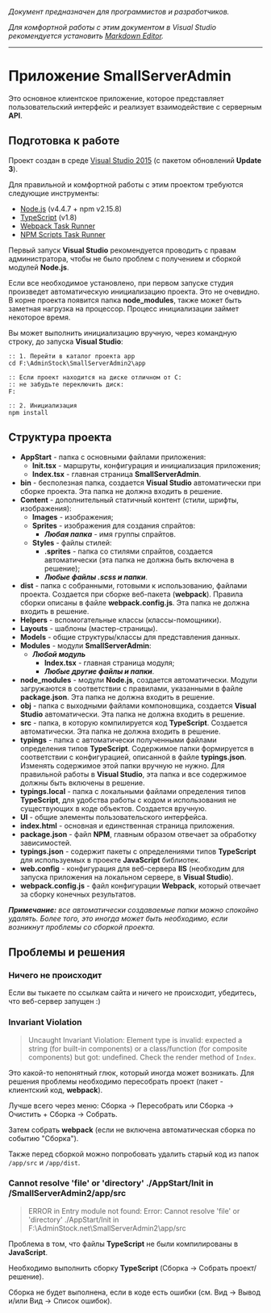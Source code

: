 ﻿*Документ предназначен для программистов и разработчиков.*

*﻿Для комфортной работы с этим документом в Visual Studio рекомендуется установить [Markdown Editor](https://visualstudiogallery.msdn.microsoft.com/eaab33c3-437b-4918-8354-872dfe5d1bfe).*

---

# Приложение SmallServerAdmin

Это основное клиентское приложение, которое представляет пользовательский интерфейс и реализует взаимодействие с серверным **API**.

## Подготовка к работе

Проект создан в среде [Visual Studio 2015](https://www.visualstudio.com) (с пакетом обновлений **Update 3**).

Для правильной и комфортной работы с этим проектом требуются следующие инструменты:

* [Node.js](https://nodejs.org/) (v4.4.7 + npm v2.15.8)
* [TypeScript](https://www.typescriptlang.org/) (v1.8)
* [Webpack Task Runner](https://visualstudiogallery.msdn.microsoft.com/5497fd10-b1ba-474c-8991-1438ae47012a)
* [NPM Scripts Task Runner](https://visualstudiogallery.msdn.microsoft.com/8f2f2cbc-4da5-43ba-9de2-c9d08ade4941)

Первый запуск **Visual Studio** рекомендуется проводить с правам администратора, чтобы не было проблем с получением и сборкой модулей **Node.js**.

Если все необходимое установлено, при первом запуске студия произведет автоматическую инициализацию проекта. 
Это не очевидно. В корне проекта появится папка **node_modules**, также может быть заметная нагрузка на процессор. 
Процесс инициализации займет некоторое время.

Вы может выполнить инициализацию вручную, через командную строку, до запуска **Visual Studio**:

```
:: 1. Перейти в каталог проекта app
cd F:\AdminStock\SmallServerAdmin2\app

:: Если проект находится на диске отличном от C:
:: не забудьте переключить диск:
F:

:: 2. Инициализация
npm install
```

## Структура проекта

* **AppStart** - папка с основными файлами приложения:
  * **Init.tsx** - маршруты, конфигурация и инициализация приложения;
  * **Index.tsx** - главная страница **SmallServerAdmin**.
* **bin** - бесполезная папка, создается **Visual Studio** автоматически при сборке проекта. Эта папка не должна входить в решение.
* **Content** - дополнительный статичный контент (стили, шрифты, изображения):
  * **Images** - изображения;
  * **Sprites** - изображения для создания спрайтов:
    * ***Любая папка*** - имя группы спрайтов.
  * **Styles** - файлы стилей:
    * **.sprites** - папка со стилями спрайтов, создается автоматически (эта папка не должна быть включена в решение);
    * ***Любые файлы .scss и папки***.
* **dist** - папка с собранными, готовыми к использованию, файлами проекта. Создается при сборке веб-пакета (**webpack**). Правила сборки описаны в файле **webpack.config.js**. Эта папка не должна входить в решение.
* **Helpers** - вспомогательные классы (классы-помощники).
* **Layouts** - шаблоны (мастер-страницы).
* **Models** - общие структуры/классы для представления данных.
* **Modules** - модули **SmallServerAdmin**:
  * ***Любой модуль***
    * **Index.tsx** - главная страница модуля;
    * ***Любые другие файлы и папки***.
* **node_modules** - модули **Node.js**, создается автоматически. Модули загружаются в соответствии с правилами, указанными в файле **package.json**. Эта папка не должна входить в решение.
* **obj** - папка с выходными файлами компоновщика, создается **Visual Studio** автоматически. Эта папка не должна входить в решение.
* **src** - папка, в которую компилируется код **TypeScript**. Создается автоматически. Эта папка не должна входить в решение.
* **typings** - папка с автоматически полученными файлами определения типов **TypeScript**. Содержимое папки формируется в соответствии с конфигурацией, описанной в файле **typings.json**. Изменять содержимое этой папки вручную не нужно. Для правильной работы в **Visual Studio**, эта папка и все содержимое должны быть включены в решение.
* **typings.local** - папка с локальными файлами определения типов **TypeScript**, для удобства работы с кодом и использования не существующих в коде объектов. Создается вручную.
* **UI** - общие элементы пользовательского интерфейса.
* **index.html** - основная и единственная страница приложения.
* **package.json** - файл **NPM**, главным образом отвечает за обработку зависимостей.
* **typings.json** - содержит пакеты с определениями типов **TypeScript** для используемых в проекте **JavaScript** библиотек.
* **web.config** - конфигурация для веб-сервера **IIS** (необходим для запуска приложения на локальном сервере, в **Visual Studio**).
* **webpack.config.js** - файл конфигурации **Webpack**, который отвечает за сборку конечных результатов.

***Примечание:** все автоматически создаваемые папки можно спокойно удалять. Более того, это иногда может быть необходимо, если возникнут проблемы со сборкой проекта.*

## Проблемы и решения

### Ничего не происходит

Если вы тыкаете по ссылкам сайта и ничего не происходит, убедитесь, что веб-сервер запущен :)

### Invariant Violation

> Uncaught Invariant Violation: Element type is invalid: expected a string (for built-in components) or a class/function (for composite components) but got: undefined. Check the render method of `Index`.

Это какой-то непонятный глюк, который иногда может возникать.
Для решения проблемы необходимо пересобрать проект (пакет - клиентский код, **webpack**).

Лучше всего через меню: Сборка -> Пересобрать или Сборка -> Очистить + Сборка -> Собрать.

Затем собрать **webpack** (если не включена автоматическая сборка по событию "Сборка").

Также перед сборкой можно попробовать удалить старый код из папок `/app/src` и `/app/dist`.

### Cannot resolve 'file' or 'directory' ./AppStart/Init in /SmallServerAdmin2/app/src

> ERROR in Entry module not found: Error: Cannot resolve 'file' or 'directory' ./AppStart/Init in F:\AdminStock.net\SmallServerAdmin2\app/src

Проблема в том, что файлы **TypeScript** не были компилированы в **JavaScript**.

Необходимо выполнить сборку **TypeScript** (Сборка -> Собрать проект/решение).

Сборка не будет выполнена, если в коде есть ошибки (см. Вид -> Вывод и/или Вид -> Список ошибок).